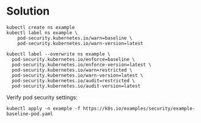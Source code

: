 # Solution

    kubectl create ns example
    kubectl label ns example \
        pod-security.kubernetes.io/warn=baseline \
        pod-security.kubernetes.io/warn-version=latest

    kubectl label --overwrite ns example \
      pod-security.kubernetes.io/enforce=baseline \
      pod-security.kubernetes.io/enforce-version=latest \
      pod-security.kubernetes.io/warn=restricted \
      pod-security.kubernetes.io/warn-version=latest \
      pod-security.kubernetes.io/audit=restricted \
      pod-security.kubernetes.io/audit-version=latest

Verify pod security settings:

    kubectl apply -n example -f https://k8s.io/examples/security/example-baseline-pod.yaml
